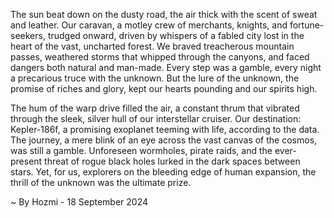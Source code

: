 
The sun beat down on the dusty road, the air thick with the scent of sweat and leather. Our caravan, a motley crew of merchants, knights, and fortune-seekers, trudged onward, driven by whispers of a fabled city lost in the heart of the vast, uncharted forest. We braved treacherous mountain passes, weathered storms that whipped through the canyons, and faced dangers both natural and man-made. Every step was a gamble, every night a precarious truce with the unknown. But the lure of the unknown, the promise of riches and glory, kept our hearts pounding and our spirits high.

The hum of the warp drive filled the air, a constant thrum that vibrated through the sleek, silver hull of our interstellar cruiser. Our destination: Kepler-186f, a promising exoplanet teeming with life, according to the data.  The journey, a mere blink of an eye across the vast canvas of the cosmos, was still a gamble. Unforeseen wormholes, pirate raids, and the ever-present threat of rogue black holes lurked in the dark spaces between stars. Yet, for us, explorers on the bleeding edge of human expansion, the thrill of the unknown was the ultimate prize. 

~ By Hozmi - 18 September 2024
